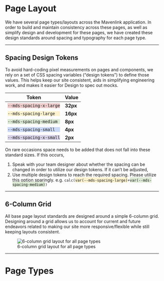 # Page Layout

We have several page types/layouts across the Mavenlink application. 
In order to build and maintain consistency across these pages, 
as well as simplify design and development for these pages, 
we have created these design standards around spacing and typography for each page type. 

---

## Spacing Design Tokens

To avoid hard-coding pixel measurements on pages and components, 
we rely on a set of CSS spacing variables (“design tokens”) to define those values. 
This helps keep our site consistent, aids in simplifying engineering work, and makes it easier for Design to spec out mocks. 

| Token | Value |
| --- | --- |
|<div style="background-color: rgb(238 205 205)">`--mds-spacing-x-large`</div> | **32px** |
|<div style="background-color: rgb(253 242 208)">`--mds-spacing-large`</div> | **16px** |
|<div style="background-color: rgb(220 233 213)">`--mds-spacing-medium`</div> | **8px** |
|<div style="background-color: rgb(204 217 245)">`--mds-spacing-small`</div> | **4px** |
|<div style="background-color: rgb(216 210 231)">`--mds-spacing-x-small`</div> | **2px** |

On rare occasions space needs to be added that does not fall into these standard sizes. 
If this occurs, 

1. Speak with your team designer about whether the spacing can be changed in order to utilize our design tokens. If it can’t be adjusted,
1. Use multiple design tokens to reach the required spacing. Please utilize this option sparingly.
   e.g. `calc(`<span style="background-color: rgb(253 242 208)">`var(--mds-spacing-large)`</span>` + `<span style="background-color: rgb(220 233 213)">`var(--mds-spacing-medium)`</span>`)`

---

## 6-Column Grid

All base page layout standards are designed around a simple 6-column grid. 
Designing around a grid allows us to account for current and future endeavors related to making our site more responsive/flexible while still keeping layouts consistent. 

<figure class="global__html__figure">
  <img 
    alt="6-column grid layout for all page types" 
    class="global__html__img"
    src="design-patterns/pages/images/image8.jpg" 
  />
  <figcaption class="global__html__figcaption">6-column grid layout for all page types</figcaption>
</figure>

---

# Page Types

